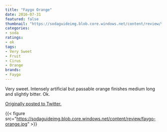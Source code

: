```yaml
---
title: "Faygo Orange"
date: 2016-07-31
featured: false
thumbnail: "https://sodaguideimg.blob.core.windows.net/content/review/thumbs/faygo-orange.jpg"
categories:
- soda
ratings:
- ok
tags:
- Very Sweet
- Fruit
- Cirus
- Orange
brands:
- Faygo
---
```


Very sweet. Intensely artificial but passable orange finishes medium long and slightly bitter. Ok.

[Originally posted to Twitter.](https://twitter.com/Cavorter/status/759863916713406468)

{{< figure src="https://sodaguideimg.blob.core.windows.net/content/review/faygo-orange.jpg" >}}

